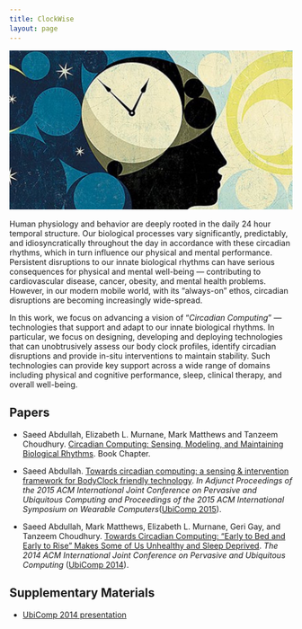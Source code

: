 ```yaml
---
title: ClockWise
layout: page
---
```

<div class="row">
    <div class="col-md-12">
        <div class="col-xs-offset-1 col-md-10">
            <img src="/files/images/projects/clockwise.jpg"/>
        </div>
    </div>
</div>

Human physiology and behavior are deeply rooted in the daily 24 hour temporal structure. Our biological processes vary significantly, predictably, and idiosyncratically throughout the day in accordance with these circadian rhythms, which in turn influence our physical and mental performance. Persistent disruptions to our innate biological rhythms can have serious consequences for physical and mental well-being — contributing to cardiovascular disease, cancer, obesity, and mental health problems. However, in our modern mobile world, with its “always-on” ethos, circadian disruptions are becoming increasingly wide-spread.

In this work, we focus on advancing a vision of “_Circadian Computing_” — technologies that support and adapt to our innate biological rhythms. In particular, we focus on designing, developing and deploying technologies that can unobtrusively assess our body clock profiles, identify circadian disruptions and provide in-situ interventions to maintain stability. Such technologies can provide key support across a wide range of domains including physical and cognitive performance, sleep, clinical therapy, and overall well-being.

## Papers ##

* Saeed Abdullah, Elizabeth L. Murnane, Mark Matthews and Tanzeem Choudhury.
[Circadian Computing: Sensing, Modeling, and Maintaining Biological Rhythms](https://doi.org/10.1007/978-3-319-51394-2_3). Book Chapter.

* Saeed Abdullah. [Towards circadian computing: a sensing & intervention framework for BodyClock friendly technology](https://dl.acm.org/citation.cfm?id=2801657).
_In Adjunct Proceedings of the 2015 ACM International Joint Conference on Pervasive and Ubiquitous Computing and Proceedings of the 2015 ACM International Symposium on Wearable Computers_([UbiComp 2015](http://ubicomp.org/ubicomp2015/)).

* Saeed Abdullah, Mark Matthews, Elizabeth L. Murnane, Geri Gay, and Tanzeem Choudhury.
[Towards Circadian Computing: “Early to Bed and Early to Rise” Makes Some of Us Unhealthy and Sleep Deprived](http://pac.cs.cornell.edu/pubs/clockwise-ubicomp-2014.pdf).
_The 2014 ACM International Joint Conference on Pervasive and Ubiquitous Computing_ ([UbiComp 2014](http://ubicomp.org/ubicomp2014/)).

## Supplementary Materials ##

* [UbiComp 2014 presentation](https://dl.dropboxusercontent.com/u/6286713/permlinks/talk-ubicomp-2014.pdf)